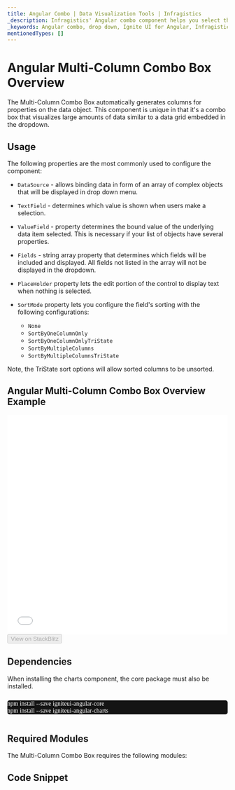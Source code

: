 ```yaml
---
title: Angular Combo | Data Visualization Tools | Infragistics
_description: Infragistics' Angular combo component helps you select the best chart to display your data. Improve your graphs and visualization with Ignite UI for  Angular!
_keywords: Angular combo, drop down, Ignite UI for Angular, Infragistics
mentionedTypes: []
---
```


# Angular Multi-Column Combo Box Overview

The Multi-Column Combo Box automatically generates columns for properties on the data object. This component is unique in that it's a combo box that visualizes large amounts of data similar to a data grid embedded in the dropdown. 

## Usage

The following properties are the most commonly used to configure the component:

-   `DataSource` - allows binding data in form of an array of complex objects that will be displayed in drop down menu.
-   `TextField` - determines which value is shown when users make a selection. 
-   `ValueField` - property determines the bound value of the underlying data item selected. This is necessary if your list of objects have several properties.
-   `Fields` - string array property that determines which fields will be included and displayed. All fields not listed in the array will not be displayed in the dropdown.
-   `PlaceHolder` property lets the edit portion of the control to display text when nothing is selected. 
-   `SortMode` property lets you configure the field's sorting with the following configurations:

    -   `None`
    -   `SortByOneColumnOnly`
    -   `SortByOneColumnOnlyTriState`
    -   `SortByMultipleColumns`
    -   `SortByMultipleColumnsTriState`

Note, the TriState sort options will allow sorted columns to be unsorted.

## Angular Multi-Column Combo Box Overview Example

<div class="sample-container loading" style="height: 500px">
    <iframe id="category-chart-overview-iframe" src='{environment:dvDemosBaseUrl}/editors/multi-column-combobox-overview' width="100%" height="100%" seamless frameBorder="0" onload="onXPlatSampleIframeContentLoaded(this);" alt="Angular Multi-Column Combo Box Overview Example"></iframe>
</div>

<div>
    <button data-localize="stackblitz" disabled class="stackblitz-btn"   data-iframe-id="multi-column-combobox-overview-iframe" data-demos-base-url="{environment:dvDemosBaseUrl}">View on StackBlitz
    </button>


</div>

<!-- Angular, React, WebComponents -->

## Dependencies

When installing the charts component, the core package must also be installed.

<pre style="background:#141414;color:white;display:inline-block;padding:16x;margin-top:10px;font-family:'Consolas';border-radius:5px;width:100%">
npm install --save igniteui-angular-core
npm install --save igniteui-angular-charts
</pre>

<!-- end: Angular, React, WebComponents -->

## Required Modules

The Multi-Column Combo Box requires the following modules:

<div class="divider--half"></div>

## Code Snippet
